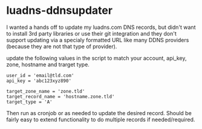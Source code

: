 # luadns-ddnsupdater

I wanted a hands off to update my luadns.com DNS records, but didn't want to install 3rd party libraries or use their git integration and they don't support updating via a specialy formatted URL like many DDNS providers (because they are not that type of provider). 

update the following values in the script to match your account, api_key, zone, hostname and trarget type. 

```
user_id = 'email@tld.com'
api_key = 'abc123xyz890'

target_zone_name = 'zone.tld'
target_record_name = 'hostname.zone.tld'
target_type = 'A'
```

Then run as cronjob or as needed to update the desired record. Should be fairly easy to extend functionality to do multiple records if needed/required.
